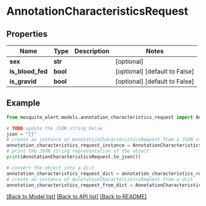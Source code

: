 # AnnotationCharacteristicsRequest


## Properties

Name | Type | Description | Notes
------------ | ------------- | ------------- | -------------
**sex** | **str** |  | [optional] 
**is_blood_fed** | **bool** |  | [optional] [default to False]
**is_gravid** | **bool** |  | [optional] [default to False]

## Example

```python
from mosquito_alert.models.annotation_characteristics_request import AnnotationCharacteristicsRequest

# TODO update the JSON string below
json = "{}"
# create an instance of AnnotationCharacteristicsRequest from a JSON string
annotation_characteristics_request_instance = AnnotationCharacteristicsRequest.from_json(json)
# print the JSON string representation of the object
print(AnnotationCharacteristicsRequest.to_json())

# convert the object into a dict
annotation_characteristics_request_dict = annotation_characteristics_request_instance.to_dict()
# create an instance of AnnotationCharacteristicsRequest from a dict
annotation_characteristics_request_from_dict = AnnotationCharacteristicsRequest.from_dict(annotation_characteristics_request_dict)
```
[[Back to Model list]](../README.md#documentation-for-models) [[Back to API list]](../README.md#documentation-for-api-endpoints) [[Back to README]](../README.md)


